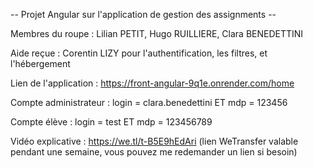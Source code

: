 -- Projet Angular sur l'application de gestion des assignments -- 

Membres du roupe : Lilian PETIT, Hugo RUILLIERE, Clara BENEDETTINI

Aide reçue : Corentin LIZY pour l'authentification, les filtres, et l'hébergement 

Lien de l'application : https://front-angular-9q1e.onrender.com/home

Compte administrateur : login = clara.benedettini ET mdp = 123456
  
Compte élève : login = test ET mdp = 123456789
  
Vidéo explicative : https://we.tl/t-B5E9hEdAri (lien WeTransfer valable pendant une semaine, vous pouvez me redemander un lien si besoin) 
